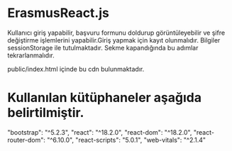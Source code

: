# ErasmusReact.js
Kullanıcı giriş yapabilir, başvuru formunu doldurup görüntüleyebilir ve şifre değiştirme işlemlerini yapabilir.Giriş yapmak için kayıt olunmalıdır. Bilgiler sessionStorage ile tutulmaktadır. Sekme kapandığında bu adımlar tekrarlanmalıdır.

public/index.html içinde bu cdn bulunmaktadır. 
<link href="https://cdn.jsdelivr.net/npm/bootstrap@5.3.0-alpha2/dist/css/bootstrap.min.css" rel="stylesheet" integrity="sha384-aFq/bzH65dt+w6FI2ooMVUpc+21e0SRygnTpmBvdBgSdnuTN7QbdgL+OapgHtvPp" crossorigin="anonymous"/>
    <script src="https://cdn.jsdelivr.net/npm/bootstrap@5.3.0-alpha2/dist/js/bootstrap.bundle.min.js" integrity="sha384-qKXV1j0HvMUeCBQ+QVp7JcfGl760yU08IQ+GpUo5hlbpg51QRiuqHAJz8+BrxE/N" crossorigin="anonymous"></script>

 # Kullanılan kütüphaneler aşağıda belirtilmiştir.

"bootstrap": "^5.2.3",
"react": "^18.2.0",
"react-dom": "^18.2.0",
"react-router-dom": "^6.10.0",
"react-scripts": "5.0.1",
"web-vitals": "^2.1.4"
